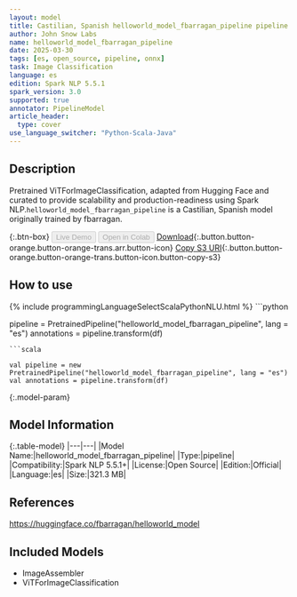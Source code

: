 ```yaml
---
layout: model
title: Castilian, Spanish helloworld_model_fbarragan_pipeline pipeline ViTForImageClassification from fbarragan
author: John Snow Labs
name: helloworld_model_fbarragan_pipeline
date: 2025-03-30
tags: [es, open_source, pipeline, onnx]
task: Image Classification
language: es
edition: Spark NLP 5.5.1
spark_version: 3.0
supported: true
annotator: PipelineModel
article_header:
  type: cover
use_language_switcher: "Python-Scala-Java"
---
```


## Description

Pretrained ViTForImageClassification, adapted from Hugging Face and curated to provide scalability and production-readiness using Spark NLP.`helloworld_model_fbarragan_pipeline` is a Castilian, Spanish model originally trained by fbarragan.

{:.btn-box}
<button class="button button-orange" disabled>Live Demo</button>
<button class="button button-orange" disabled>Open in Colab</button>
[Download](https://s3.amazonaws.com/auxdata.johnsnowlabs.com/public/models/helloworld_model_fbarragan_pipeline_es_5.5.1_3.0_1743336227415.zip){:.button.button-orange.button-orange-trans.arr.button-icon}
[Copy S3 URI](s3://auxdata.johnsnowlabs.com/public/models/helloworld_model_fbarragan_pipeline_es_5.5.1_3.0_1743336227415.zip){:.button.button-orange.button-orange-trans.button-icon.button-copy-s3}

## How to use



<div class="tabs-box" markdown="1">
{% include programmingLanguageSelectScalaPythonNLU.html %}
```python

pipeline = PretrainedPipeline("helloworld_model_fbarragan_pipeline", lang = "es")
annotations =  pipeline.transform(df)   

```
```scala

val pipeline = new PretrainedPipeline("helloworld_model_fbarragan_pipeline", lang = "es")
val annotations = pipeline.transform(df)

```
</div>

{:.model-param}
## Model Information

{:.table-model}
|---|---|
|Model Name:|helloworld_model_fbarragan_pipeline|
|Type:|pipeline|
|Compatibility:|Spark NLP 5.5.1+|
|License:|Open Source|
|Edition:|Official|
|Language:|es|
|Size:|321.3 MB|

## References

https://huggingface.co/fbarragan/helloworld_model

## Included Models

- ImageAssembler
- ViTForImageClassification